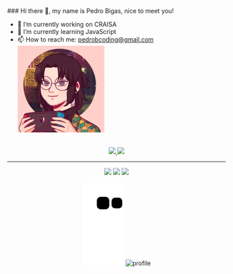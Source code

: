 <div>
### Hi there 👋, my name is Pedro Bigas, nice to meet you! 

- 🔭 I’m currently working on CRAISA
- 🌱 I’m currently learning JavaScript
- 📫 How to reach me: pedrobcoding@gmail.com
  <img src="./profile.png" width="200px">
</div>
<div align="center">
  <br>
  <a href="https://github.com/PedroBigas">
  <img height="160em" src="https://github-readme-stats.vercel.app/api?username=PedroBigas&show_icons=true&theme=shades-of-purple&include_all_commits=true&count_private=true"/>
  <img height="160em" src="https://github-readme-stats.vercel.app/api/top-langs/?username=PedroBigas&layout=compact&langs_count=7&theme=shades-of-purple"/>
</div>
  
  <hr>
  
  <div align="center"> 
   <a href="https://www.linkedin.com/in/pedro-bigas/" target="_blank"><img src="https://img.shields.io/badge/-LinkedIn-%230077B5?style=for-the-badge&logo=linkedin&logoColor=white" target="_blank"></a>
  <a href="https://instagram.com/pedrobigas" target="_blank"><img src="https://img.shields.io/badge/-Instagram-%23E4405F?style=for-the-badge&logo=instagram&logoColor=white" target="_blank"></a>
  <a href = "mailto:pedrobcoding@gmail.com"><img src="https://img.shields.io/badge/-Gmail-%23333?style=for-the-badge&logo=gmail&logoColor=white" target="_blank"></a>

    
![Snake animation](https://github.com/PedroBigas/PedroBigas/blob/output/github-contribution-grid-snake.svg)
![profile](https://user-images.githubusercontent.com/91469236/147121621-799831ac-33c2-4041-a9e4-0135ebf9db4a.png)
